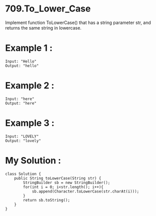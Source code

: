 # 709.To_Lower_Case
Implement function ToLowerCase() that has a string parameter str, and returns the same string in lowercase.


# Example 1 :
```
Input: "Hello"
Output: "hello"

```
# Example 2 :
```
Input: "here"
Output: "here"

```
# Example 3 :
```
Input: "LOVELY"
Output: "lovely"

```

# My Solution :
```
class Solution {
    public String toLowerCase(String str) {
        StringBuilder sb = new StringBuilder();
        for(int i = 0; i<str.length(); i++){
            sb.append(Character.toLowerCase(str.charAt(i)));
        }
        return sb.toString();
    }
}
```
